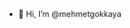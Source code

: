 - 👋 Hi, I’m @mehmetgokkaya
<!---
mehmetgokkaya/mehmetgokkaya is a ✨ special ✨ repository because its `README.md` (this file) appears on your GitHub profile.
You can click the Preview link to take a look at your changes.
--->
